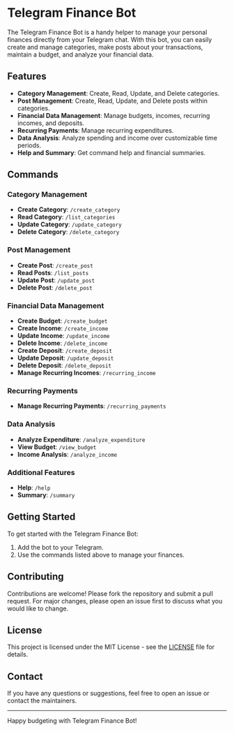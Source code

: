 # Telegram Finance Bot

The Telegram Finance Bot is a handy helper to manage your personal finances directly from your Telegram chat. With this bot, you can easily create and manage categories, make posts about your transactions, maintain a budget, and analyze your financial data.

## Features

- **Category Management**: Create, Read, Update, and Delete categories.
- **Post Management**: Create, Read, Update, and Delete posts within categories.
- **Financial Data Management**: Manage budgets, incomes, recurring incomes, and deposits.
- **Recurring Payments**: Manage recurring expenditures.
- **Data Analysis**: Analyze spending and income over customizable time periods.
- **Help and Summary**: Get command help and financial summaries.

## Commands

### Category Management
- **Create Category**: `/create_category`
- **Read Category**: `/list_categories`
- **Update Category**: `/update_category`
- **Delete Category**: `/delete_category`

### Post Management
- **Create Post**: `/create_post`
- **Read Posts**: `/list_posts`
- **Update Post**: `/update_post`
- **Delete Post**: `/delete_post`

### Financial Data Management
- **Create Budget**: `/create_budget`
- **Create Income**: `/create_income`
- **Update Income**: `/update_income`
- **Delete Income**: `/delete_income`
- **Create Deposit**: `/create_deposit`
- **Update Deposit**: `/update_deposit`
- **Delete Deposit**: `/delete_deposit`
- **Manage Recurring Incomes**: `/recurring_income`

### Recurring Payments
- **Manage Recurring Payments**: `/recurring_payments`

### Data Analysis
- **Analyze Expenditure**: `/analyze_expenditure`
- **View Budget**: `/view_budget`
- **Income Analysis**: `/analyze_income`

### Additional Features
- **Help**: `/help`
- **Summary**: `/summary`

## Getting Started

To get started with the Telegram Finance Bot:

1. Add the bot to your Telegram.
2. Use the commands listed above to manage your finances.

## Contributing

Contributions are welcome! Please fork the repository and submit a pull request. For major changes, please open an issue first to discuss what you would like to change.

## License

This project is licensed under the MIT License - see the [LICENSE](https://raw.githubusercontent.com/Invop/FinanceTelegramBot/refs/heads/master/LICENSE) file for details.

## Contact

If you have any questions or suggestions, feel free to open an issue or contact the maintainers.

---

Happy budgeting with Telegram Finance Bot!